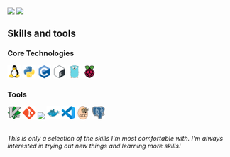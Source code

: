 <picture>
   <source media="(prefers-color-scheme: dark)"
      srcset="https://github-readme-stats.vercel.app/api?username=zMoooooritz&count_private=true&show_icons=true&include_all_commits=true&hide_border=true&hide_title=true&theme=github_dark">
   <img align="center"
      src="https://github-readme-stats.vercel.app/api?username=zMoooooritz&count_private=true&show_icons=true&include_all_commits=true&hide_border=true&hide_title=true&theme=github_light">
</picture>
<picture>
   <source media="(prefers-color-scheme: dark)"
      srcset="https://github-readme-stats.vercel.app/api/top-langs/?username=zMoooooritz&langs_count=3&hide_title=true&hide_border=true&theme=github_dark">
   <img align="center"
      src="https://github-readme-stats.vercel.app/api/top-langs/?username=zMoooooritz&langs_count=3&hide_title=true&hide_border=true&theme=github_light">
</picture>

## Skills and tools

### Core Technologies

<div display="flex">
<code><a href="https://www.linux.com/" title="Linux" referrerPolicy="no-referrer" target="_blank"><img height="30" src="https://raw.githubusercontent.com/devicons/devicon/master/icons/linux/linux-original.svg" /></a></code>
<code><a href="https://www.python.org/" title="Python" referrerPolicy="no-referrer" target="_blank"><img height="30" src="https://raw.githubusercontent.com/devicons/devicon/master/icons/python/python-original.svg" /></a></code>
<code><a href="https://www.cprogramming.com/" title="C" referrerPolicy="no-referrer" target="_blank"><img height="30" src="https://raw.githubusercontent.com/devicons/devicon/master/icons/c/c-original.svg" /></a></code>
<code><a href="https://www.gnu.org/software/bash/" title="BASH" referrerPolicy="no-referrer" target="_blank"><img height="30" src="https://raw.githubusercontent.com/devicons/devicon/master/icons/bash/bash-original.svg" /></a></code>
<code><a href="https://go.dev/" title="GO" referrerPolicy="no-referrer" target="_blank"><img height="30" src="https://raw.githubusercontent.com/devicons/devicon/master/icons/go/go-original.svg" /></a></code>
<code><a href="https://www.raspberrypi.com/" title="RaspberryPi" referrerPolicy="no-referrer" target="_blank"><img height="30" src="https://raw.githubusercontent.com/devicons/devicon/master/icons/raspberrypi/raspberrypi-original.svg" /></a></code>
</div>


### Tools

<div display="flex">
<code><a href="https://neovim.io/" title="Git" referrerPolicy="no-referrer" target="_blank"><img height="30" src="https://raw.githubusercontent.com/devicons/devicon/master/icons/vim/vim-original.svg" /></a></code>
<code><a href="https://git-scm.com/" title="Git" referrerPolicy="no-referrer" target="_blank"><img height="30" src="https://raw.githubusercontent.com/devicons/devicon/master/icons/git/git-plain.svg" /></a></code>
<code><a href="https://github.com/" title="GitHub" referrerPolicy="no-referrer" target="_blank"><picture><source media="(prefers-color-scheme: dark)" srcset="https://user-images.githubusercontent.com/14295796/186387264-69660e5f-ff4f-43d6-90f6-c6b9f7abe2d8.svg"><img height="30" src="https://user-images.githubusercontent.com/14295796/186387042-ca54395f-0809-41ec-81bc-d52cd709aba8.svg"></picture></a></code>
<code><a href="https://www.docker.com/" title="Docker" referrerPolicy="no-referrer" target="_blank"><img height="30" src="https://raw.githubusercontent.com/devicons/devicon/master/icons/docker/docker-original.svg" /></a></code>
<code><a href="https://code.visualstudio.com/" title="Visual Studio Code" referrerPolicy="no-referrer" target="_blank"><img height="30" src="https://raw.githubusercontent.com/devicons/devicon/master/icons/vscode/vscode-original.svg" /></a></code>
<code><a href="https://gcc.gnu.org/" title="gcc" referrerPolicy="no-referrer" target="_blank"><img height="30" src="https://raw.githubusercontent.com/devicons/devicon/master/icons/gcc/gcc-original.svg" /></a></code>
<code><a href="https://www.postgresql.org/" title="PostgreSQL" referrerPolicy="no-referrer" target="_blank"><img height="30" src="https://raw.githubusercontent.com/devicons/devicon/master/icons/postgresql/postgresql-original.svg" /></a></code>
</div>
</br>

_This is only a selection of the skills I'm most comfortable with. I'm always interested in trying out new things and learning more skills!_
